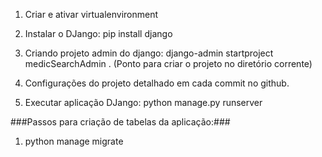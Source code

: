 1. Criar e ativar virtualenvironment 
2. Instalar o DJango: pip install django
3. Criando projeto admin do django: django-admin startproject medicSearchAdmin . (Ponto  para criar o projeto no diretório corrente)

4. Configurações do projeto detalhado em cada commit no github.
5. Executar aplicação DJango: python manage.py runserver

###Passos para criação de tabelas da aplicação:###
1. python manage migrate

